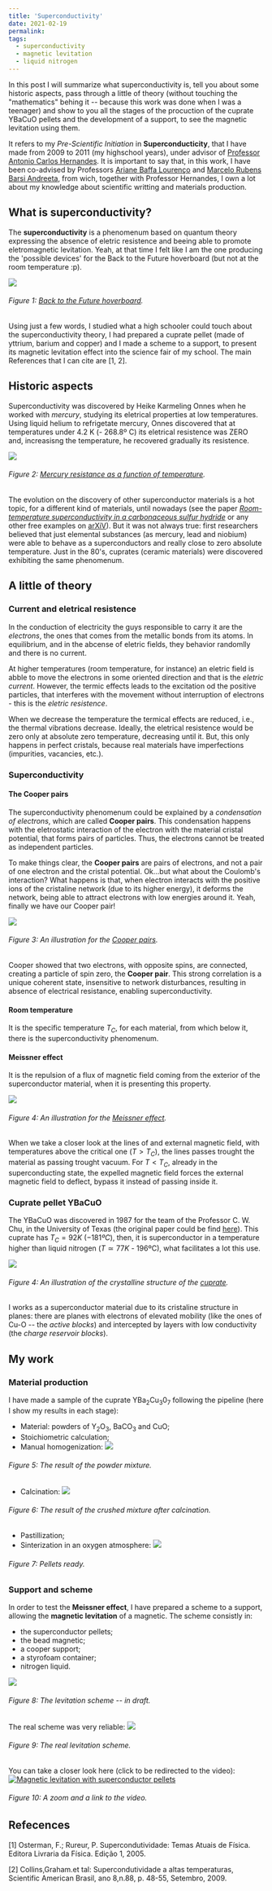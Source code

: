 ```yaml
---
title: 'Superconductivity'
date: 2021-02-19
permalink: 
tags:
  - superconductivity
  - magnetic levitation
  - liquid nitrogen
---
```


In this post I will summarize what superconductivity is, tell you about some historic aspects, pass through a little of theory (without touching the "mathematics" behing it -- because this work was done when I was a teenager) and show to you all the stages of the procuction of the cuprate YBaCuO pellets and the development of a support, to see the magnetic levitation using them.

It refers to my _Pre-Scientific Initiation_ in **Superconducticity**, that I have made from 2009 to 2011 (my highschool years), under advisor of [Professor Antonio Carlos Hernandes](http://lattes.cnpq.br/2019448857205643). It is important to say that, in this work, I have been co-advised by Professors [Ariane Baffa Lourenço](http://lattes.cnpq.br/1241656328850074) and [Marcelo Rubens Barsi Andreeta](http://lattes.cnpq.br/7904227795652627), from wich, together with Professor Hernandes, I own a lot about my knowledge about scientific writting and materials production.


What is superconductivity?
--------------------------

The **superconductivity** is a phenomenum based on quantum theory expressing the absence of eletric resistence and beeing able to promote eletromagnetic levitation. Yeah, at that time I felt like I am the one producing the 'possible devices' for the Back to the Future hoverboard (but not at the room temperature :p).

![](https://nofilmschool.com/sites/default/files/styles/facebook/public/back_to_the_future_hoverboard_tutorial.jpeg?itok=J0CEWcty)
###### Figure 1: [Back to the Future hoverboard](https://nofilmschool.com/sites/default/files/styles/facebook/public/back_to_the_future_hoverboard_tutorial.jpeg?itok=J0CEWcty).

Using just a few words, I studied what a high schooler could touch about the superconductivity theory, I had prepared a cuprate pellet (made of yttrium, barium and copper) and I made a scheme to a support, to present its magnetic levitation effect into the science fair of my school. The main References that I can cite are [1, 2].

Historic aspects
------
Superconductivity was discovered by Heike Karmeling Onnes when he worked with _mercury_, studying its eletrical properties at low temperatures. Using liquid helium to refrigetate mercury, Onnes discovered that at temperatures under 4.2 K (- 268.8º C) its eletrical resistence was ZERO and, increasisng the temperature, he recovered gradually its resistence.

![](https://i1.wp.com/cftc.cii.fc.ul.pt/PRISMA/capitulos/capitulo3/modulo3/images/mercurio.png)
###### Figure 2: [Mercury resistance as a function of temperature](https://i1.wp.com/cftc.cii.fc.ul.pt/PRISMA/capitulos/capitulo3/modulo3/images/mercurio.png).

The evolution on the discovery of other superconductor materials is a hot topic, for a different kind of materials, until nowadays (see the paper [_Room-temperature superconductivity in a carbonaceous sulfur hydride_](https://www.nature.com/articles/s41586-020-2801-z) or any other free examples on [arXiV](https://arxiv.org/list/cond-mat.supr-con/recent)). But it was not always true: first researchers believed that just elemental substances (as mercury, lead and niobium) were able to behave as a superconductors and really close to zero absolute temperature. Just in the 80's, cuprates (ceramic materials) were discovered exhibiting the same phenomenum.

A little of theory
------

### Current and eletrical resistence 

In the conduction of electricity the guys responsible to carry it are the _electrons_, the ones that comes from the metallic bonds from its atoms. In equilibrium, and in the abcense of eletric fields, they behavior randomlly and there is no current. 

At higher temperatures (room temperature, for instance) an eletric field is abble to move the electrons in some oriented direction and that is the _eletric current_. However, the termic effects leads to the excitation od the positive particles, that interferes with the movement without interruption of electrons - this is the _eletric resistence_.

When we decrease the temperature the termical effects are reduced, i.e., the thermal vibrations decrease. Ideally, the eletrical resistence would be zero only at absolute zero temperature, decreasing until it. But, this only happens in perfect cristals, because real materials have imperfections (impurities, vacancies, etc.).

### Superconductivity

#### The Cooper pairs

The superconductivity phenomenum could be explained by a _condensation of electrons_, which are called **Cooper pairs**. This condensation happens with the eletrostatic interaction of the electron with the material cristal potential, that forms pairs of particles. Thus, the electrons cannot be treated as independent particles.

To make things clear, the **Cooper pairs** are pairs of electrons, and not a pair of one electron and the cristal potential. Ok...but what about the Coulomb's interaction? What happens is that, when electron interacts with the positive ions of the cristaline network (due to its higher energy), it deforms the network, being able to attract electrons with low energies around it. Yeah, finally we have our Cooper pair!

![](https://encrypted-tbn0.gstatic.com/images?q=tbn:ANd9GcTSOYA0cWjbQTIvClwJcN9Nd5xk1i9YHHeTqQ&usqp=CAU)
###### Figure 3: An illustration for the [Cooper pairs](https://encrypted-tbn0.gstatic.com/images?q=tbn:ANd9GcTSOYA0cWjbQTIvClwJcN9Nd5xk1i9YHHeTqQ&usqp=CAU).

Cooper showed that two electrons, with opposite spins, are connected, creating a particle of spin zero, the **Cooper pair**. This strong correlation is a unique coherent state, insensitive to network disturbances, resulting in absence of electrical resistance, enabling superconductivity.

#### Room temperature

It is the specific temperature $T_C$, for each material, from which below it, there is the superconductivity phenomenum.

#### Meissner effect

It is the repulsion of a flux of magnetic field coming from the exterior of the superconductor material, when it is presenting this property.

![](https://upload.wikimedia.org/wikipedia/commons/thumb/b/b5/EfektMeisnera.svg/1200px-EfektMeisnera.svg.png)
###### Figure 4: An illustration for the [Meissner effect](https://upload.wikimedia.org/wikipedia/commons/thumb/b/b5/EfektMeisnera.svg/1200px-EfektMeisnera.svg.png).

When we take a closer look at the lines of and external magnetic field, with temperatures above the critical one ($T > T_C$), the lines passes trought the material as passing trought vacuum. For $T < T_C$, already in the superconducting state, the expelled magnetic field forces the external magnetic field to deflect, bypass it instead of passing inside it.

### Cuprate pellet YBaCuO

The YBaCuO was discovered in 1987 for the team of the Professor C. W. Chu, in the University of Texas (the original paper could be find [here](https://journals.aps.org/prl/pdf/10.1103/PhysRevLett.58.908)). This cuprate has $T_C = 92 K$ ($- 181 ºC$), then, it is superconductor in a temperature higher than liquid nitrogen ($T \simeq 77 K$ - 196ºC), what facilitates a lot this use.

![](https://www.researchgate.net/profile/Roland-Hott/publication/316187999/figure/fig2/AS:732713157947394@1551703838899/a-Crystal-structure-of-YBa-2-Cu-3-O-7-YBCO-The-presence-of-the-CuO-chains.png)
###### Figure 4: An illustration of the crystalline structure of the [cuprate](https://www.researchgate.net/profile/Roland-Hott/publication/316187999/figure/fig2/AS:732713157947394@1551703838899/a-Crystal-structure-of-YBa-2-Cu-3-O-7-YBCO-The-presence-of-the-CuO-chains.png).

I works as a superconductor material due to its cristaline structure in planes: there are planes with electrons of elevated mobility (like the ones of Cu-O -- the _active blocks_) and intercepted by layers with low conductivity (the _charge reservoir blocks_).

My work
-------

### Material production

I have made a sample of the cuprate YBa$_2$Cu$_3$0$_7$ following the pipeline (here I show my results in each stage):
- Material: powders of Y$_2$O$_3$, BaCO$_3$ and CuO;
- Stoichiometric calculation;
- Manual homogenization:
![](https://raw.githubusercontent.com/natalidesanti/natalidesanti.github.io/master/images/DSC03381.JPG)
###### Figure 5: The result of the powder mixture.
- Calcination:
![](https://raw.githubusercontent.com/natalidesanti/natalidesanti.github.io/master/images/DSC03248.JPG)
###### Figure 6: The result of the crushed mixture after calcination.
- Pastillization;
- Sinterization in an oxygen atmosphere:
![](https://raw.githubusercontent.com/natalidesanti/natalidesanti.github.io/master/images/Foto%200213.jpg)
###### Figure 7: Pellets ready.

### Support and scheme

In order to test the **Meissner effect**, I have prepared a scheme to a support, allowing the **magnetic levitation** of a magnetic. The scheme consistly in:
- the superconductor pellets;
- the bead magnetic;
- a cooper support;
- a styrofoam container;
- nitrogen liquid.

![](https://raw.githubusercontent.com/natalidesanti/natalidesanti.github.io/master/images/Esquema%20de%20levita%C3%A7%C3%A3o%20desenho%202.JPG)
###### Figure 8: The levitation scheme -- in draft.

The real scheme was very reliable:
![](https://raw.githubusercontent.com/natalidesanti/natalidesanti.github.io/master/images/DSC04642.JPG)
###### Figure 9: The real levitation scheme.

You can take a closer look here (click to be redirected to the video):
[![Magnetic levitation with superconductor pellets](https://raw.githubusercontent.com/natalidesanti/natalidesanti.github.io/master/images/Levitacao%208%20demais.JPG)](https://www.youtube.com/watch?v=Od3w0XGhckM)
###### Figure 10: A zoom and a link to the video.

Refecences
--------------------------

[1] Osterman, F.; Rureur, P. Supercondutividade: Temas Atuais de Física. Editora Livraria da Física. Edição 1, 2005.

[2] Collins,Graham.et tal: Supercondutividade a altas temperaturas, Scientific American Brasil, ano 8,n.88, p. 48-55, Setembro, 2009.

